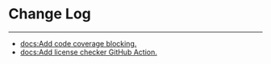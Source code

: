 # Change Log
---

- [docs:Add code coverage blocking.](https://github.com/Tencent/spring-cloud-tencent/pull/836)
- [docs:Add license checker GitHub Action.](https://github.com/Tencent/spring-cloud-tencent/pull/839)
